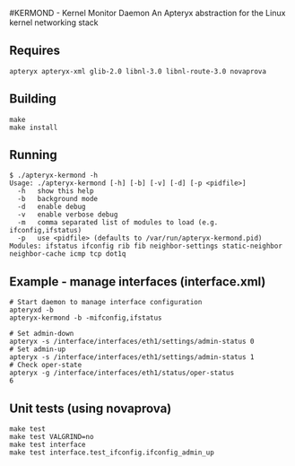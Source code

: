 
#KERMOND - Kernel Monitor Daemon
An Apteryx abstraction for the Linux kernel networking stack

## Requires
```
apteryx apteryx-xml glib-2.0 libnl-3.0 libnl-route-3.0 novaprova
```

## Building
```
make
make install
```

## Running
```
$ ./apteryx-kermond -h
Usage: ./apteryx-kermond [-h] [-b] [-v] [-d] [-p <pidfile>]
  -h   show this help
  -b   background mode
  -d   enable debug
  -v   enable verbose debug
  -m   comma separated list of modules to load (e.g. ifconfig,ifstatus)
  -p   use <pidfile> (defaults to /var/run/apteryx-kermond.pid)
Modules: ifstatus ifconfig rib fib neighbor-settings static-neighbor neighbor-cache icmp tcp dot1q 
```

## Example - manage interfaces (interface.xml)
```
# Start daemon to manage interface configuration
apteryxd -b
apteryx-kermond -b -mifconfig,ifstatus

# Set admin-down
apteryx -s /interface/interfaces/eth1/settings/admin-status 0
# Set admin-up
apteryx -s /interface/interfaces/eth1/settings/admin-status 1
# Check oper-state
apteryx -g /interface/interfaces/eth1/status/oper-status
6
```

## Unit tests (using novaprova)
```
make test
make test VALGRIND=no
make test interface
make test interface.test_ifconfig.ifconfig_admin_up
```
